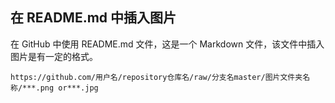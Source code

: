## 在 README.md 中插入图片

在 GitHub 中使用 README.md 文件，这是一个 Markdown 文件，该文件中插入图片是有一定的格式。

`https://github.com/用户名/repository仓库名/raw/分支名master/图片文件夹名称/***.png or***.jpg`
